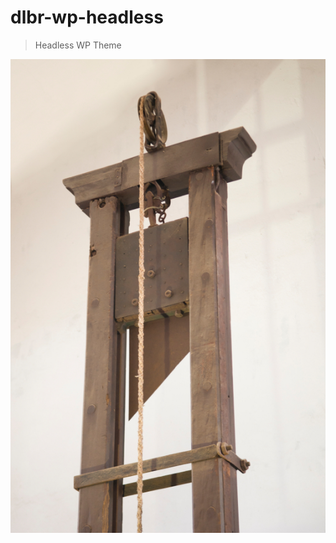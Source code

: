 # dlbr-wp-headless

> Headless WP Theme

![dlbr-wp-headless](https://raw.githubusercontent.com/daliborgogic/dlbr-wp-headless/master/screenshot.jpg)
